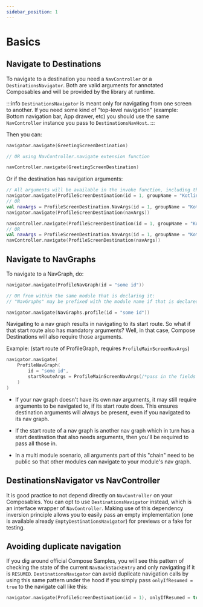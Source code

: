 ```yaml
---
sidebar_position: 1
---
```


# Basics

## Navigate to Destinations

To navigate to a destination you need a `NavController` or a `DestinationsNavigator`.
Both are valid arguments for annotated Composables and will be provided by the library at runtime.

:::info
`DestinationsNavigator` is meant only for navigating from one screen to another. If you need some kind of "top-level navigation" (example: Bottom navigation bar, App drawer, etc) you should use the same `NavController` instance you pass to `DestinationsNavHost`.
:::

Then you can:

```kotlin
navigator.navigate(GreetingScreenDestination)

// OR using NavController.navigate extension function

navController.navigate(GreetingScreenDestination)
```

Or if the destination has navigation arguments:

```kotlin
// All arguments will be available in the invoke function, including the default values
navigator.navigate(ProfileScreenDestination(id = 1, groupName = "Kotlin 4ever <3"))
// OR
val navArgs = ProfileScreenDestination.NavArgs(id = 1, groupName = "Kotlin 4ever <3")
navigator.navigate(ProfileScreenDestination(navArgs))
```

```kotlin
navController.navigate(ProfileScreenDestination(id = 1, groupName = "Kotlin 4ever <3"))
// OR
val navArgs = ProfileScreenDestination.NavArgs(id = 1, groupName = "Kotlin 4ever <3")
navController.navigate(ProfileScreenDestination(navArgs))
```

## Navigate to NavGraphs

To navigate to a NavGraph, do:

```kotlin
navigator.navigate(ProfileNavGraph(id = "some id"))

// OR from within the same module that is declaring it:
// "NavGraphs" may be prefixed with the module name if that is declared in a ksp config.

navigator.navigate(NavGraphs.profile(id = "some id"))
```

Navigating to a nav graph results in navigating to its start route.
So what if that start route also has mandatory arguments?
Well, in that case, Compose Destinations will also require those arguments.

Example: (start route of ProfileGraph, requires `ProfileMainScreenNavArgs`)

```kotlin
navigator.navigate(
    ProfileNavGraph(
        id = "some id",
        startRouteArgs = ProfileMainScreenNavArgs(/*pass in the fields needed*/)
    )
)
```

- If your nav graph doesn't have its own nav arguments, it may still require arguments to be navigated to, if its
start route does.
This ensures destination arguments will always be present, even if you navigated to its nav graph.

- If the start route of a nav graph is another nav graph which in turn has a start destination
that also needs arguments, then you'll be required to pass all those in.

- In a multi module scenario, all arguments part of this "chain" need to be public so that other
modules can navigate to your module's nav graph.

## DestinationsNavigator vs NavController
It is good practice to not depend directly on `NavController` on your Composables. You can opt to use `DestinationsNavigator` instead, which is an interface wrapper of `NavController`. Making use of this dependency inversion principle allows you to easily pass an empty implementation (one is available already `EmptyDestinationsNavigator`) for previews or a fake for testing.

## Avoiding duplicate navigation

If you dig around official Compose Samples, you will see this pattern of checking the state of the current `NavBackStackEntry` and only navigating if it is `RESUMED`. `DestinationsNavigator` can avoid duplicate navigation calls by using this same pattern under the hood if you simply pass `onlyIfResumed = true` to the navigate call like this:

```kotlin
navigator.navigate(ProfileScreenDestination(id = 1), onlyIfResumed = true)
```